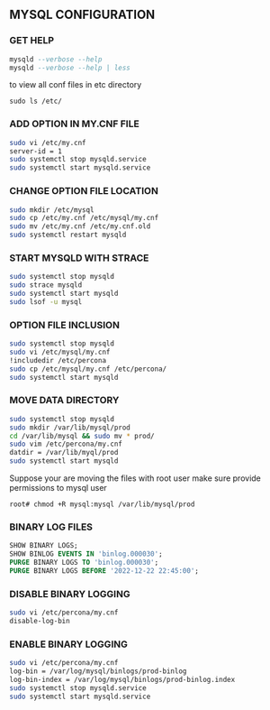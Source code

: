 ## MYSQL CONFIGURATION

### GET HELP
```sql
mysqld --verbose --help
mysqld --verbose --help | less
```
to view all conf files in etc directory
~~~
sudo ls /etc/
~~~

### ADD OPTION IN MY.CNF FILE
```sh
sudo vi /etc/my.cnf 
server-id = 1
sudo systemctl stop mysqld.service
sudo systemctl start mysqld.service
```

### CHANGE OPTION FILE LOCATION
```sh
sudo mkdir /etc/mysql
sudo cp /etc/my.cnf /etc/mysql/my.cnf
sudo mv /etc/my.cnf /etc/my.cnf.old
sudo systemctl restart mysqld
```

### START MYSQLD WITH STRACE
```sh
sudo systemctl stop mysqld
sudo strace mysqld
sudo systemctl start mysqld
sudo lsof -u mysql
```

### OPTION FILE INCLUSION
```sh
sudo systemctl stop mysqld
sudo vi /etc/mysql/my.cnf
!includedir /etc/percona
sudo cp /etc/mysql/my.cnf /etc/percona/
sudo systemctl start mysqld
```

### MOVE DATA DIRECTORY
```sh
sudo systemctl stop mysqld
sudo mkdir /var/lib/mysql/prod
cd /var/lib/mysql && sudo mv * prod/
sudo vim /etc/percona/my.cnf
datdir = /var/lib/myql/prod
sudo systemctl start mysqld
```
Suppose your are moving the files with root user make sure provide permissions to mysql user 
~~~
root# chmod +R mysql:mysql /var/lib/mysql/prod
~~~



### BINARY LOG FILES
```sql
SHOW BINARY LOGS;
SHOW BINLOG EVENTS IN 'binlog.000030';
PURGE BINARY LOGS TO 'binlog.000030';
PURGE BINARY LOGS BEFORE '2022-12-22 22:45:00';
```

### DISABLE BINARY LOGGING
```sh
sudo vi /etc/percona/my.cnf
disable-log-bin
```

### ENABLE BINARY LOGGING
```sh
sudo vi /etc/percona/my.cnf
log-bin = /var/log/mysql/binlogs/prod-binlog
log-bin-index = /var/log/mysql/binlogs/prod-binlog.index
sudo systemctl stop mysqld.service
sudo systemctl start mysqld.service
```
